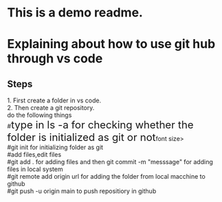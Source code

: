 # This is a demo readme.
# Explaining about how to use git hub through vs code<br>
<h2>Steps </h2>
1. First create a folder in vs code.<br>
2. Then create a git repository.<br>
do the following things<br>
#<font size=5>type in ls -a for checking whether the folder is initialized as git or not</font>font size><br>
#git init for initializing folder as git<br>
#add files,edit files<br>
#git add . for adding files and then git commit -m "messsage" for adding files in local system<br>
#git remote add origin url for adding the folder from local macchine to github<br>
#git push -u origin main to push repositiory in github<br>

